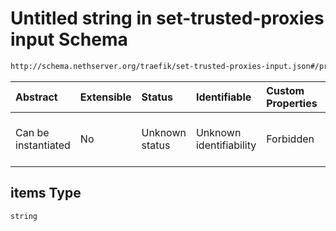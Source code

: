 # Untitled string in set-trusted-proxies input Schema

```txt
http://schema.nethserver.org/traefik/set-trusted-proxies-input.json#/properties/proxies/items
```



| Abstract            | Extensible | Status         | Identifiable            | Custom Properties | Additional Properties | Access Restrictions | Defined In                                                                                        |
| :------------------ | :--------- | :------------- | :---------------------- | :---------------- | :-------------------- | :------------------ | :------------------------------------------------------------------------------------------------ |
| Can be instantiated | No         | Unknown status | Unknown identifiability | Forbidden         | Allowed               | none                | [set-trusted-proxies-input.json\*](traefik/set-trusted-proxies-input.json "open original schema") |

## items Type

`string`
